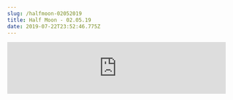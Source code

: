 ```yaml
---
slug: /halfmoon-02052019
title: Half Moon - 02.05.19
date: 2019-07-22T23:52:46.775Z
---
```

<iframe width="100%" height="120" src="https://www.mixcloud.com/widget/iframe/?hide_cover=1&feed=%2FHalfMoonbk%2Fmoney-cat-records-252019%2F" frameborder="0" ></iframe>
